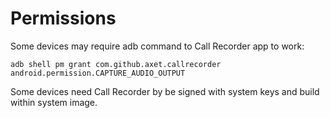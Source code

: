 # Permissions

Some devices may require adb command to Call Recorder app to work:

    adb shell pm grant com.github.axet.callrecorder android.permission.CAPTURE_AUDIO_OUTPUT

Some devices need Call Recorder by be signed with system keys and build within system image.

